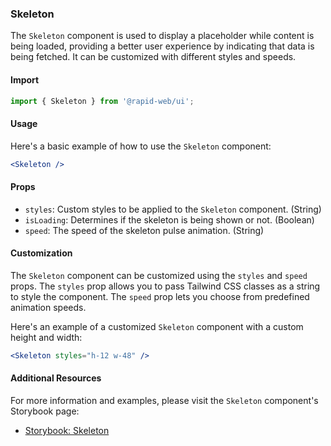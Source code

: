 ### Skeleton

The `Skeleton` component is used to display a placeholder while content is being loaded, providing a better user experience by indicating that data is being fetched. It can be customized with different styles and speeds.

#### Import
```jsx
import { Skeleton } from '@rapid-web/ui';
```

#### Usage

Here's a basic example of how to use the `Skeleton` component:
```jsx
<Skeleton />
```

#### Props

-   `styles`: Custom styles to be applied to the `Skeleton` component. (String)
-   `isLoading`: Determines if the skeleton is being shown or not. (Boolean)
-   `speed`: The speed of the skeleton pulse animation. (String)

#### Customization

The `Skeleton` component can be customized using the `styles` and `speed` props. The `styles` prop allows you to pass Tailwind CSS classes as a string to style the component. The `speed` prop lets you choose from predefined animation speeds.

Here's an example of a customized `Skeleton` component with a custom height and width:
```jsx
<Skeleton styles="h-12 w-48" />
```

#### Additional Resources

For more information and examples, please visit the `Skeleton` component's Storybook page:

-   [Storybook: Skeleton](https://storybook.rapid.cincinnati.ventures/?path=/docs/components-feedback-skeleton--default)


